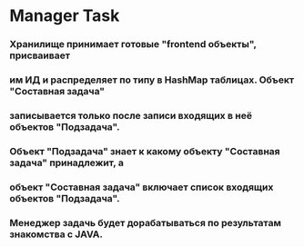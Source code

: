 # Manager Task  
  
### Хранилище принимает готовые "frontend объекты", присваивает  
### им ИД и распределяет по типу в HashMap таблицах. Объект "Составная задача"  
### записывается только после записи входящих в неё объектов "Подзадача".  
### Объект "Подзадача" знает к какому объекту "Составная задача" принадлежит, а  
### объект "Составная задача" включает список входящих объектов "Подзадача".

### Менеджер задачь будет дорабатываться по результатам знакомства с JAVA.
